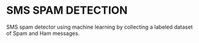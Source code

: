 # SMS SPAM DETECTION
SMS spam detector using machine learning by collecting a labeled dataset of Spam and Ham messages.
